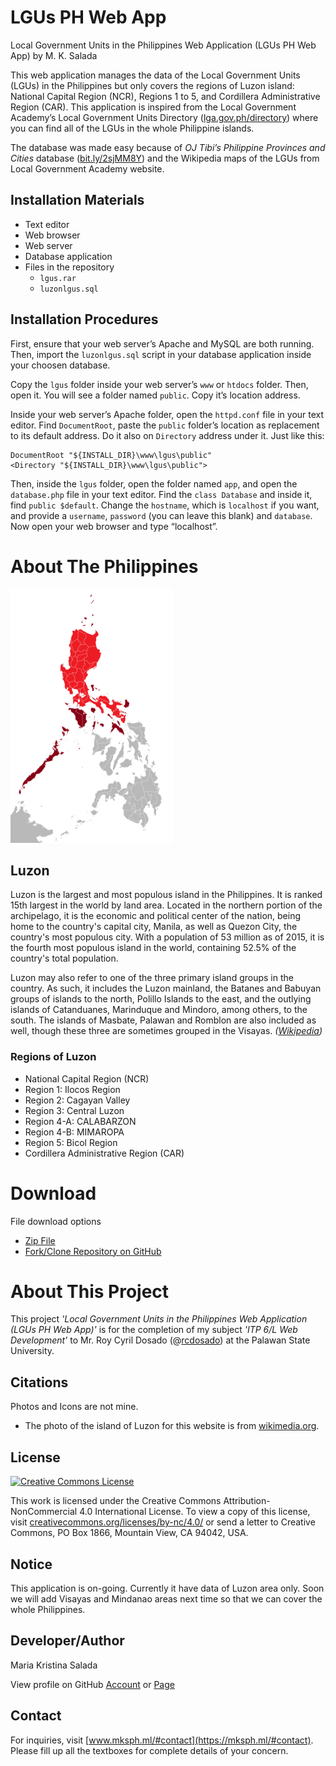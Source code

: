 # LGUs PH Web App
Local Government Units in the Philippines Web Application (LGUs PH Web App) by M. K. Salada

This web application manages the data of the Local Government Units (LGUs) in the Philippines but only covers the regions of Luzon island: National Capital Region (NCR), Regions 1 to 5, and Cordillera Administrative Region (CAR). This application is inspired from the Local Government Academy’s Local Government Units Directory ([lga.gov.ph/directory](https://lga.gov.ph/directory)) where you can find all of the LGUs in the whole Philippine islands.

The database was made easy because of _OJ Tibi’s Philippine Provinces and Cities_ database ([bit.ly/2sjMM8Y](https://bit.ly/2sjMM8Y)) and the Wikipedia maps of the LGUs from Local Government Academy website.

## Installation Materials
* Text editor
* Web browser
* Web server
* Database application
* Files in the repository
    * ```lgus.rar```
    * ```luzonlgus.sql```

## Installation Procedures
First, ensure that your web server’s Apache and MySQL are both running. Then, import the ```luzonlgus.sql``` script in your database application inside your choosen database.

Copy the ```lgus``` folder inside your web server’s ```www``` or ```htdocs``` folder. Then, open it. You will see a folder named ```public```. Copy it’s location address.

Inside your web server’s Apache folder, open the ```httpd.conf``` file in your text editor. Find ```DocumentRoot```, paste the ```public``` folder’s location as replacement to its default address. Do it also on ```Directory``` address under it. Just like this:

```
DocumentRoot "${INSTALL_DIR}\www\lgus\public"
<Directory "${INSTALL_DIR}\www\lgus\public">
```

Then, inside the ```lgus``` folder, open the folder named ```app```, and open the ```database.php``` file in your text editor. Find the ```class Database``` and inside it, find ```public $default```. Change the ```hostname```, which is ```localhost``` if you want, and provide a ```username```, ```password``` (you can leave this blank) and ```database```. Now open your web browser and type “localhost”.

# About The Philippines

![Map of the Philippines, highlighted the islands of Luzon in red](luzon.png)


## Luzon
Luzon is the largest and most populous island in the Philippines. It is ranked 15th largest in the world by land area. Located in the northern portion of the archipelago, it is the economic and political center of the nation, being home to the country's capital city, Manila, as well as Quezon City, the country's most populous city. With a population of 53 million as of 2015, it is the fourth most populous island in the world, containing 52.5% of the country's total population.

Luzon may also refer to one of the three primary island groups in the country. As such, it includes the Luzon mainland, the Batanes and Babuyan groups of islands to the north, Polillo Islands to the east, and the outlying islands of Catanduanes, Marinduque and Mindoro, among others, to the south. The islands of Masbate, Palawan and Romblon are also included as well, though these three are sometimes grouped in the Visayas. *([Wikipedia](https://en.wikipedia.org/wiki/Luzon))*

### Regions of Luzon
* National Capital Region (NCR)
* Region 1: Ilocos Region
* Region 2: Cagayan Valley
* Region 3: Central Luzon
* Region 4-A: CALABARZON
* Region 4-B: MIMAROPA
* Region 5: Bicol Region
* Cordillera Administrative Region (CAR)


# Download
File download options

<!--* [Google Drive](https://drive.google.com/drive/folders/1xSP8bj3qvd1BzclYDcEBKiMJ8lRiv2QN)-->
* [Zip File](https://github.com/mksalada/LGUs-PH-Web-App/archive/master.zip)
* [Fork/Clone Repository on GitHub](https://github.com/mksalada/LGUs-PH-Web-App/)

# About This Project
This project *'Local Government Units in the Philippines Web Application (LGUs PH Web App)'* is for the completion of my subject *'ITP 6/L Web Development'* to Mr. Roy Cyril Dosado (@[rcdosado](https://github.com/rcdosado)) at the Palawan State University.

## Citations
Photos and Icons are not mine.

* The photo of the island of Luzon for this website is from [wikimedia.org](https://upload.wikimedia.org/wikipedia/commons/thumb/f/f8/Luzon_Island_Red.png/260px-Luzon_Island_Red.png).

## License
[![Creative Commons License](https://i.creativecommons.org/l/by-nc/4.0/88x31.png)](https://creativecommons.org/licenses/by-nc/4.0/)

This work is licensed under the Creative Commons Attribution-NonCommercial 4.0 International License. To view a copy of this license, visit [creativecommons.org/licenses/by-nc/4.0/](https://creativecommons.org/licenses/by-nc/4.0/) or send a letter to Creative Commons, PO Box 1866, Mountain View, CA 94042, USA.

## Notice
This application is on-going. Currently it have data of Luzon area only. Soon we will add Visayas and Mindanao areas next time so that we can cover the whole Philippines.

## Developer/Author
Maria Kristina Salada

View profile on GitHub [Account](https://github.com/mksalada) or [Page](https://mksalada.github.io)

## Contact
For inquiries, visit [www.mksph.ml/#contact](https://mksph.ml/#contact). Please fill up all the textboxes for complete details of your concern.
